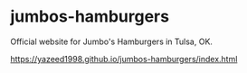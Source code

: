 # jumbos-hamburgers
Official website for Jumbo's Hamburgers in Tulsa, OK.


https://yazeed1998.github.io/jumbos-hamburgers/index.html